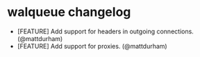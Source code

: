 # walqueue changelog

- [FEATURE] Add support for headers in outgoing connections. (@mattdurham)
- [FEATURE] Add support for proxies. (@mattdurham)
